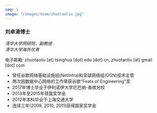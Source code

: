 ```yaml
---
seq: 1
image: "/images/team/zhuotaoliu.jpg"
---
```


### 刘卓涛博士
<div class="largerfont">
  <p><i>清华大学网研院，副教授</i><br>
  <i>清华大学海外优青</i></p>
</div>
电子邮箱: zhuotaoliu [at] tsinghua [dot] edu [dot] cn, zhuotaoliu [at] gmail [dot] com

- 曾任谷歌网络基础设施组(NetInfra)和全球网络组(GGN)技术主管
- 两次因数据中心网络的工作荣获谷歌"Feats of Engineering"奖
- 2017年博士毕业于伊利诺伊大学厄巴纳-香槟分校
- 2013年至2015年蒋震奖学金
- 2012年本科毕业于上海交通大学
- 连续三年(2009, 2010, 2011)获得国家奖学金
